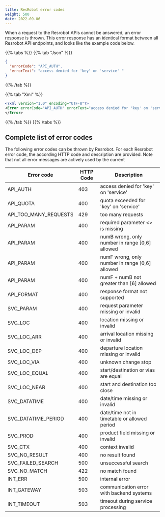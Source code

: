 ```yaml
---
title: ResRobot error codes
weight: 500
date: 2022-09-06
---
```



When a request to the Resrobot APIs cannot be answered, an error response is thrown. This error response has an
identical format between all Resrobot API endpoints, and looks like the example code below.

{{% tabs %}} {{% tab "Json" %}}

```json
{
  "errorCode": "API_AUTH",
  "errorText": "access denied for 'key' on 'service' "
}
```

{{% /tab %}}

{{% tab "Xml" %}}

```xml
<?xml version="1.0" encoding="UTF-8"?>
<Error errorCode="API_AUTH" errorText="access denied for 'key' on 'service'">
</Error>
```

{{% /tab %}} {{% /tabs %}}

## Complete list of error codes

The following error codes can be thrown by Resrobot. For each Resrobot error code, the according HTTP code and
description are provided. Note that not all error messages are actively used by the current

| Error code            | HTTP Code | Description                                     |
|-----------------------|-----------|-------------------------------------------------|
| API_AUTH              | 403       | access denied for 'key' on 'service'            |
| API_QUOTA             | 400       | quota exceeded for 'key' on 'service'           |
| API_TOO_MANY_REQUESTS | 429       | too many requests                               |
| API_PARAM             | 400       | required parameter <<name>> is missing          |
| API_PARAM             | 400       | numB wrong, only number in range [0,6] allowed  |
| API_PARAM             | 400       | numF wrong, only number in range [0,6] allowed  |
| API_PARAM             | 400       | numF + numB not greater than [6] allowed        |
| API_FORMAT            | 400       | response format not supported                   |
| SVC_PARAM             | 400       | request parameter missing or invalid            |
| SVC_LOC               | 400       | location missing or invalid                     |
| SVC_LOC_ARR           | 400       | arrival location missing or invalid             |
| SVC_LOC_DEP           | 400       | departure location missing or invalid           |
| SVC_LOC_VIA           | 400       | unknown change stop                             |
| SVC_LOC_EQUAL         | 400       | start/destination or vias are equal             |
| SVC_LOC_NEAR          | 400       | start and destination too close                 |
| SVC_DATATIME          | 400       | date/time missing or invalid                    |
| SVC_DATATIME_PERIOD   | 400       | date/time not in timetable or allowed period    |
| SVC_PROD              | 400       | product field missing or invalid                |
| SVC_CTX               | 400       | context invalid                                 |
| SVC_NO_RESULT         | 400       | no result found                                 |
| SVC_FAILED_SEARCH     | 500       | unsuccessful search                             |
| SVC_NO_MATCH          | 422       | no match found                                  |
| INT_ERR               | 500       | internal error                                  |
| INT_GATEWAY           | 503       | communication error with backend systems        |
| INT_TIMEOUT           | 503       | timeout during service processing               |
